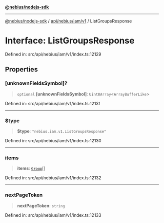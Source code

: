 [**@nebius/nodejs-sdk**](../../../../../README.md)

---

[@nebius/nodejs-sdk](../../../../../README.md) / [api/nebius/iam/v1](../README.md) / ListGroupsResponse

# Interface: ListGroupsResponse

Defined in: src/api/nebius/iam/v1/index.ts:12129

## Properties

### \[unknownFieldsSymbol\]?

> `optional` **\[unknownFieldsSymbol\]**: `Uint8Array`\<`ArrayBufferLike`\>

Defined in: src/api/nebius/iam/v1/index.ts:12131

---

### $type

> **$type**: `"nebius.iam.v1.ListGroupsResponse"`

Defined in: src/api/nebius/iam/v1/index.ts:12130

---

### items

> **items**: [`Group`](Group.md)[]

Defined in: src/api/nebius/iam/v1/index.ts:12132

---

### nextPageToken

> **nextPageToken**: `string`

Defined in: src/api/nebius/iam/v1/index.ts:12133
